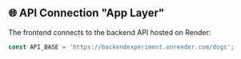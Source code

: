 ## 🌐 API Connection "App Layer"

The frontend connects to the backend API hosted on Render:

```js
const API_BASE = 'https://backendexperiment.onrender.com/dogs';
